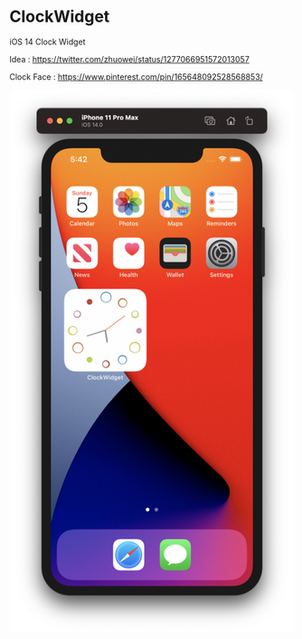 # ClockWidget

iOS 14 Clock Widget

Idea : https://twitter.com/zhuowei/status/1277066951572013057

Clock Face : https://www.pinterest.com/pin/165648092528568853/

![1](image.png)

